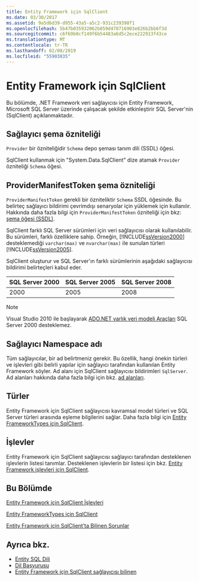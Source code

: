 ```yaml
---
title: Entity Framework için SqlClient
ms.date: 03/30/2017
ms.assetid: 9a5d6d39-d955-43a5-a5c2-931c239398f1
ms.openlocfilehash: 5b47b035932062b859d470716903e826b2bb6f3d
ms.sourcegitcommit: c6f69b0cf149f6b54483a6d5c2ece222913f43ce
ms.translationtype: MT
ms.contentlocale: tr-TR
ms.lasthandoff: 02/08/2019
ms.locfileid: "55903835"
---
```

# <a name="sqlclient-for-the-entity-framework"></a>Entity Framework için SqlClient
Bu bölümde, .NET Framework veri sağlayıcısı için Entity Framework, Microsoft SQL Server üzerinde çalışacak şekilde etkinleştirir SQL Server'nin (SqlClient) açıklanmaktadır.  
  
## <a name="provider-schema-attribute"></a>Sağlayıcı şema özniteliği  
 `Provider` bir özniteliğidir `Schema` depo şeması tanım dili (SSDL) öğesi.  
  
 SqlClient kullanmak için "System.Data.SqlClient" dize atamak `Provider` özniteliği `Schema` öğesi.  
  
## <a name="providermanifesttoken-schema-attribute"></a>ProviderManifestToken şema özniteliği  
 `ProviderManifestToken` gerekli bir özniteliktir `Schema` SSDL öğesinde. Bu belirteç sağlayıcı bildirimi çevrimdışı senaryolar için yüklemek için kullanılır. Hakkında daha fazla bilgi için `ProviderManifestToken` özniteliği için bkz: [şema öğesi (SSDL)](/ef/ef6/modeling/designer/advanced/edmx/ssdl-spec#schema-element-ssdl).  
  
 SqlClient farklı SQL Server sürümleri için veri sağlayıcısı olarak kullanılabilir. Bu sürümleri, farklı özelliklere sahip. Örneğin, [!INCLUDE[ssVersion2000](../../../../../includes/ssversion2000-md.md)] desteklemediği `varchar(max)` ve `nvarchar(max)` ile sunulan türleri [!INCLUDE[ssVersion2005](../../../../../includes/ssversion2005-md.md)].  
  
 SqlClient oluşturur ve SQL Server'ın farklı sürümlerinin aşağıdaki sağlayıcısı bildirimi belirteçleri kabul eder.  
  
|SQL Server 2000|SQL Server 2005|SQL Server 2008|  
|-|-|-|  
|2000|2005|2008|  
  
> [!NOTE]
>  Visual Studio 2010 ile başlayarak [ADO.NET varlık veri modeli Araçları](https://docs.microsoft.com/previous-versions/dotnet/netframework-4.0/bb399249(v=vs.100)) SQL Server 2000 desteklemez.  
  
## <a name="provider-namespace-name"></a>Sağlayıcı Namespace adı  
 Tüm sağlayıcılar, bir ad belirtmeniz gerekir. Bu özellik, hangi önekin türleri ve işlevleri gibi belirli yapılar için sağlayıcı tarafından kullanılan Entity Framework söyler. Ad alanı için SqlClient sağlayıcısı bildirimleri `SqlServer`. Ad alanları hakkında daha fazla bilgi için bkz. [ad alanları](../../../../../docs/framework/data/adonet/ef/language-reference/namespaces-entity-sql.md).  
  
## <a name="types"></a>Türler  
 Entity Framework için SqlClient sağlayıcısı kavramsal model türleri ve SQL Server türleri arasında eşleme bilgilerini sağlar. Daha fazla bilgi için [Entity FrameworkTypes için SqlClient](../../../../../docs/framework/data/adonet/ef/sqlclient-for-ef-types.md).  
  
## <a name="functions"></a>İşlevler  
 Entity Framework için SqlClient sağlayıcısı sağlayıcı tarafından desteklenen işlevlerin listesi tanımlar. Desteklenen işlevlerin bir listesi için bkz. [Entity Framework işlevleri için SqlClient](../../../../../docs/framework/data/adonet/ef/sqlclient-for-ef-functions.md).  
  
## <a name="in-this-section"></a>Bu Bölümde  
 [Entity Framework için SqlClient İşlevleri](../../../../../docs/framework/data/adonet/ef/sqlclient-for-ef-functions.md)  
  
 [Entity FrameworkTypes için SqlClient](../../../../../docs/framework/data/adonet/ef/sqlclient-for-ef-types.md)  
  
 [Entity Framework için SqlClient’ta Bilinen Sorunlar](../../../../../docs/framework/data/adonet/ef/known-issues-in-sqlclient-for-entity-framework.md)  
  
## <a name="see-also"></a>Ayrıca bkz.
- [Entity SQL Dili](../../../../../docs/framework/data/adonet/ef/language-reference/entity-sql-language.md)
- [Dil Başvurusu](../../../../../docs/framework/data/adonet/ef/language-reference/index.md)
- [Entity Framework için SqlClient sağlayıcısı bilinen](../../../../../docs/framework/data/adonet/ef/sqlclient-for-the-entity-framework.md)
